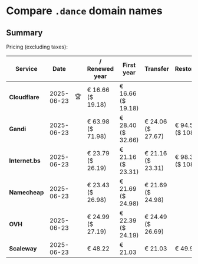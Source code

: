 # Compare `.dance` domain names

## Summary

Pricing (excluding taxes):

| Service | Date |  | / Renewed year | First year | Transfer | Restoration |
|--|--|--|--|--|--|--|
| **Cloudflare** | 2025-06-23 | 🏆 | € 16.66<br>($ 19.18) | € 16.66<br>($ 19.18) |  |  |
| **Gandi** | 2025-06-23 |  | € 63.98<br>($ 71.98) | € 28.40<br>($ 32.66) | € 24.06<br>($ 27.67) | € 94.53<br>($ 108.70) |
| **Internet.bs** | 2025-06-23 |  | € 23.79<br>($ 26.19) | € 21.16<br>($ 23.31) | € 21.16<br>($ 23.31) | € 98.39<br>($ 108.39) |
| **Namecheap** | 2025-06-23 |  | € 23.43<br>($ 26.98) | € 21.69<br>($ 24.98) | € 21.69<br>($ 24.98) |  |
| **OVH** | 2025-06-23 |  | € 24.99<br>($ 27.19) | € 22.39<br>($ 24.19) | € 24.49<br>($ 26.69) |  |
| **Scaleway** | 2025-06-23 |  | € 48.22 | € 21.03 | € 21.03 | € 49.99 |
